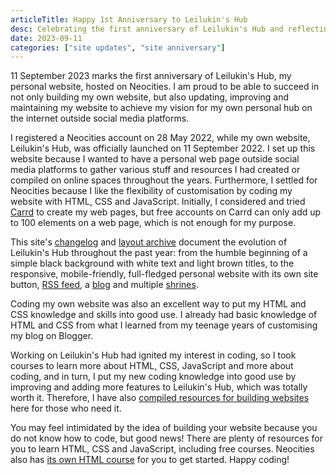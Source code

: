 ```yaml
---
articleTitle: Happy 1st Anniversary to Leilukin's Hub
desc: Celebrating the first anniversary of Leilukin's Hub and reflecting on the evolution of my website throughout past year.
date: 2023-09-11
categories: ["site updates", "site anniversary"]
---
```


11 September 2023 marks the first anniversary of Leilukin's Hub, my personal website, hosted on Neocities. I am proud to be able to succeed in not only building my own website, but also updating, improving and maintaining my website to achieve my vision for my own personal hub on the internet outside social media platforms.

I registered a Neocities account on 28 May 2022, while my own website, Leilukin's Hub, was officially launched on 11 September 2022. I set up this website because I wanted to have a personal web page outside social media platforms to gather various stuff and resources I had created or compiled on online spaces throughout the years. Furthermore, I settled for Neocities because I like the flexibility of customisation by coding my website with HTML, CSS and JavaScript. Initially, I considered and tried [Carrd](https://carrd.co/) to create my web pages, but free accounts on Carrd can only add up to 100 elements on a web page, which is not enough for my purpose.

This site's [changelog](/changelog/) and [layout archive](/changelog/layouts) document the evolution of Leilukin's Hub throughout the past year: from the humble beginning of a simple black background with white text and light brown titles, to the responsive, mobile-friendly, full-fledged personal website with its own site button, [RSS feed](/feed.xml), a [blog](https://htmltomd.com/blog/) and multiple [shrines](/shrines/).

Coding my own website was also an excellent way to put my HTML and CSS knowledge and skills into good use. I already had basic knowledge of HTML and CSS from what I learned from my teenage years of customising my blog on Blogger.

Working on Leilukin's Hub had ignited my interest in coding, so I took courses to learn more about HTML, CSS, JavaScript and more about coding, and in turn, I put my new coding knowledge into good use by improving and adding more features to Leilukin's Hub, which was totally worth it. Therefore, I have also [compiled resources for building websites](/resources/web-building-resources) here for those who need it.

You may feel intimidated by the idea of building your website because you do not know how to code, but good news! There are plenty of resources for you to learn HTML, CSS and JavaScript, including free courses. Neocities also has [its own HTML course](/tutorial/html/) for you to get started. Happy coding!
